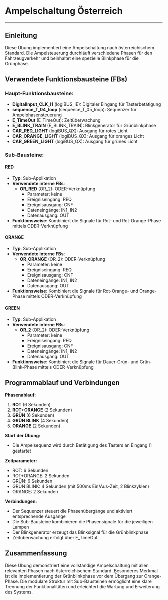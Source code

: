 # Ampelschaltung Österreich

* * * * * * * * * *

## Einleitung
Diese Übung implementiert eine Ampelschaltung nach österreichischem Standard. Die Ampelsteuerung durchläuft verschiedene Phasen für den Fahrzeugverkehr und beinhaltet eine spezielle Blinkphase für die Grünphase.

## Verwendete Funktionsbausteine (FBs)

### Haupt-Funktionsbausteine:
- **DigitalInput_CLK_I1** (logiBUS_IE): Digitaler Eingang für Tasterbetätigung
- **sequence_T_04_loop** (sequence_T_05_loop): Sequenzer für Ampelphasensteuerung
- **E_TimeOut** (E_TimeOut): Zeitüberwachung
- **E_BLINK_TRAIN** (E_BLINK_TRAIN): Blinkgenerator für Grünblinkphase
- **CAR_RED_LIGHT** (logiBUS_QX): Ausgang für rotes Licht
- **CAR_ORANGE_LIGHT** (logiBUS_QX): Ausgang für oranges Licht  
- **CAR_GREEN_LIGHT** (logiBUS_QX): Ausgang für grünes Licht

### Sub-Bausteine:

#### RED
- **Typ**: Sub-Applikation
- **Verwendete interne FBs**:
  - **OR_RED** (OR_2): ODER-Verknüpfung
    - Parameter: keine
    - Ereigniseingang: REQ
    - Ereignisausgang: CNF
    - Dateneingänge: IN1, IN2
    - Datenausgang: OUT
- **Funktionsweise**: Kombiniert die Signale für Rot- und Rot-Orange-Phase mittels ODER-Verknüpfung

#### ORANGE
- **Typ**: Sub-Applikation
- **Verwendete interne FBs**:
  - **OR_ORANGE** (OR_2): ODER-Verknüpfung
    - Parameter: keine
    - Ereigniseingang: REQ
    - Ereignisausgang: CNF
    - Dateneingänge: IN1, IN2
    - Datenausgang: OUT
- **Funktionsweise**: Kombiniert die Signale für Rot-Orange- und Orange-Phase mittels ODER-Verknüpfung

#### GREEN
- **Typ**: Sub-Applikation
- **Verwendete interne FBs**:
  - **OR_2** (OR_2): ODER-Verknüpfung
    - Parameter: keine
    - Ereigniseingang: REQ
    - Ereignisausgang: CNF
    - Dateneingänge: IN1, IN2
    - Datenausgang: OUT
- **Funktionsweise**: Kombiniert die Signale für Dauer-Grün- und Grün-Blink-Phase mittels ODER-Verknüpfung

## Programmablauf und Verbindungen

**Phasenablauf:**
1. **ROT** (6 Sekunden)
2. **ROT+ORANGE** (2 Sekunden)
3. **GRÜN** (6 Sekunden)
4. **GRÜN BLINK** (4 Sekunden)
5. **ORANGE** (2 Sekunden)

**Start der Übung:**
- Die Ampelsequenz wird durch Betätigung des Tasters an Eingang I1 gestartet

**Zeitparameter:**
- ROT: 6 Sekunden
- ROT+ORANGE: 2 Sekunden
- GRÜN: 6 Sekunden
- GRÜN BLINK: 4 Sekunden (mit 500ms Ein/Aus-Zeit, 2 Blinkzyklen)
- ORANGE: 2 Sekunden

**Verbindungen:**
- Der Sequenzer steuert die Phasenübergänge und aktiviert entsprechende Ausgänge
- Die Sub-Bausteine kombinieren die Phasensignale für die jeweiligen Lampen
- Der Blinkgenerator erzeugt das Blinksignal für die Grünblinkphase
- Zeitüberwachung erfolgt über E_TimeOut

## Zusammenfassung
Diese Übung demonstriert eine vollständige Ampelschaltung mit allen relevanten Phasen nach österreichischem Standard. Besonderes Merkmal ist die Implementierung der Grünblinkphase vor dem Übergang zur Orange-Phase. Die modulare Struktur mit Sub-Bausteinen ermöglicht eine klare Trennung der Funktionalitäten und erleichtert die Wartung und Erweiterung des Systems.